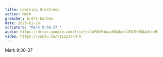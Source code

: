 ```yaml
---
title: Learning Greatness
series: Mark
preacher: brett-barbee
date: 2025-01-26
scripture: "Mark 9:30-37 "
audio: https://drive.google.com/file/d/1nPDNPakap8BDdqinJE87HHBQ4oKceRTt/view?usp=sharing
video: https://youtu.be/xI12537FN-U
---
```

Mark 9:30-37